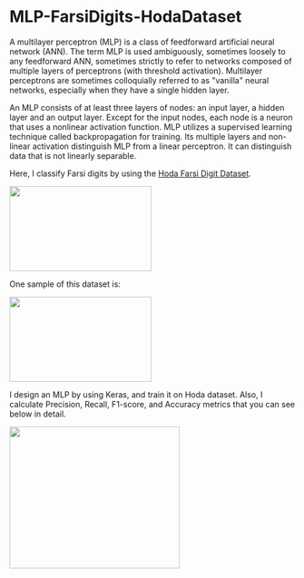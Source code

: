 # MLP-FarsiDigits-HodaDataset

A multilayer perceptron (MLP) is a class of feedforward artificial neural network (ANN). The term MLP is used ambiguously, sometimes loosely to any feedforward ANN, sometimes strictly to refer to networks composed of multiple layers of perceptrons (with threshold activation). Multilayer perceptrons are sometimes colloquially referred to as "vanilla" neural networks, especially when they have a single hidden layer.

An MLP consists of at least three layers of nodes: an input layer, a hidden layer and an output layer. Except for the input nodes, each node is a neuron that uses a nonlinear activation function. MLP utilizes a supervised learning technique called backpropagation for training. Its multiple layers and non-linear activation distinguish MLP from a linear perceptron. It can distinguish data that is not linearly separable.

Here, I classify Farsi digits by using the [Hoda Farsi Digit Dataset](https://github.com/amir-saniyan/HodaDatasetReader).

<img src="https://github.com/mahsawz/MLP-FarsiDigits-HodaDataset/blob/main/HodaFarsiDigits-image.png" width="250" height="150">

One sample of this dataset is:

<img src="https://github.com/mahsawz/MLP-FarsiDigits-HodaDataset/blob/main/sample.png" width="250" height="150">

I design an MLP by using Keras, and train it on Hoda dataset. Also, I calculate Precision, Recall, F1-score, and Accuracy metrics that you can see below in detail.

<img src="https://github.com/mahsawz/MLP-FarsiDigits-HodaDataset/blob/main/classification-report.png" width="300" height="250">
